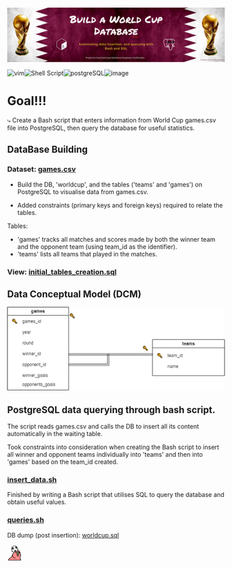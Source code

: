 


![Qatar_2022_banner](https://github.com/z-bj/fifa_world_cup_DB/blob/master/assets_fwc_db/fifa_world_cup_db.png)

![vim](https://img.shields.io/badge/Vim-019733.svg?style=for-the-badge&logo=Vim&logoColor=white)![Shell Script](https://img.shields.io/badge/shell_script-%23121011.svg?style=for-the-badge&logo=gnu-bash&logoColor=white)![postgreSQL](https://camo.githubusercontent.com/281c069a2703e948b536500b9fd808cb4fb2496b3b66741db4013a2c89e91986/68747470733a2f2f696d672e736869656c64732e696f2f62616467652f506f737467726553514c2d3331363139323f7374796c653d666f722d7468652d6261646765266c6f676f3d706f737467726573716c266c6f676f436f6c6f723d7768697465)![image](https://img.shields.io/badge/FIFA-B7312F?style=for-the-badge&logo=fifa&logoColor=white)


# Goal!!!
⤷ Create a Bash script that enters information from World Cup games.csv file into PostgreSQL, then query the database for useful statistics.


## DataBase Building

### Dataset:  <a href="https://github.com/z-bj/fifa_world_cup_DB/blob/master/games.csv"> games.csv </a>


- Build the DB, 'worldcup', and the tables ('teams' and 'games') on PostgreSQL to visualise data from games.csv.

- Added constraints (primary keys and foreign keys) required to relate the tables.

Tables:
- 'games' tracks all matches and scores made by both the winner team and the opponent team (using team_id as the identifier).
- 'teams' lists all teams that played in the matches.

### View: <a href="https://github.com/z-bj/fifa_world_cup_DB/blob/master/initial_state_of_DB.sql"> initial_tables_creation.sql
  </a>

## Data Conceptual Model (DCM)
![worldcup diagram](https://github.com/z-bj/fifa_world_cup_DB/blob/master/assets_fwc_db/FIFA_WORLD_CUP_DCM_DB.jpg)

## PostgreSQL data querying through bash script. 

The script reads games.csv and calls the DB to insert all its content automatically in the waiting table.

Took constraints into consideration when creating the Bash script to insert all winner and opponent teams individually into 'teams' and then into 'games' based on the team_id created.

### <a href="https://github.com/z-bj/fifa_world_cup_DB/blob/master/insert_data.sh"> insert_data.sh
  </a>
  
Finished by writing a Bash script that utilises SQL to query the database and obtain useful values.

### <a href="https://github.com/z-bj/fifa_world_cup_DB/blob/master/queries.sh"> queries.sh
  </a>

DB dump (post insertion): <a href="https://github.com/z-bj/fifa_world_cup_DB/blob/master/worldcup.sql"> worldcup.sql </a>



<img src="https://github.com/z-bj/fifa_world_cup_DB/blob/master/assets_fwc_db/headingparrot.gif" width="36"> 



